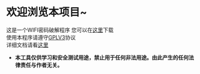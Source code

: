 # 欢迎浏览本项目~
这是一个WIFI密码破解程序 您可以在[这里](https://github.com/xhdndmm/wifitnt/releases)下载  
使用本程序请遵守[GPLV3](./LICENSE)协议  
详细文档请看[这里](./doc/doc.md)  
* **本工具仅供学习和安全测试用途，禁止用于任何非法用途。由此产生的任何法律责任与作者无关。**